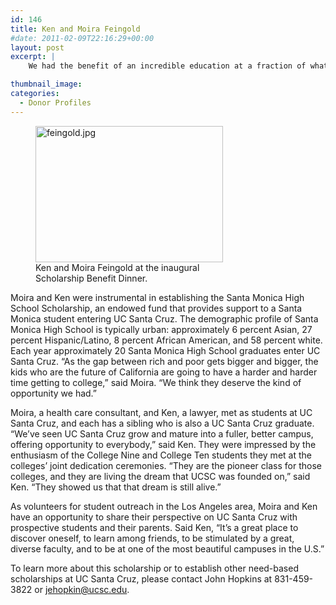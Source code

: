 ```yaml
---
id: 146
title: Ken and Moira Feingold
#date: 2011-02-09T22:16:29+00:00
layout: post
excerpt: |
    We had the benefit of an incredible education at a fraction of what it truly costs to provide that education," said Moira Feingold (Cowell '72) in describing one of the reasons she and her husband, Ken (Cowell '71), support scholarships and the colleges at UC Santa Cruz. "College expenses have gone up so much, many families that could afford it in our day no longer can," adds Ken. "So by supporting scholarships, we want to encourage all those students to attend.

thumbnail_image:
categories:
  - Donor Profiles
---
```

<figure id="attachment_147" style="width: 300px" class="wp-caption alignright"><img class="wp-image-147 size-medium" src="http://live-ucsc-giving.pantheonsite.io/wp-content/uploads/2017/08/feingold-300x218.jpg" alt="feingold.jpg" width="300" height="218" srcset="https://ucsc-giving.lndo.site/wp-content/uploads/2017/08/feingold-300x218.jpg 300w, https://ucsc-giving.lndo.site/wp-content/uploads/2017/08/feingold.jpg 400w" sizes="(max-width: 300px) 100vw, 300px" /><figcaption class="wp-caption-text">Ken and Moira Feingold at the inaugural Scholarship Benefit Dinner.</figcaption></figure> 

Moira and Ken were instrumental in establishing the Santa Monica High School Scholarship, an endowed fund that provides support to a Santa Monica student entering UC Santa Cruz. The demographic profile of Santa Monica High School is typically urban: approximately 6 percent Asian, 27 percent Hispanic/Latino, 8 percent African American, and 58 percent white. Each year approximately 20 Santa Monica High School graduates enter UC Santa Cruz. &#8220;As the gap between rich and poor gets bigger and bigger, the kids who are the future of California are going to have a harder and harder time getting to college,&#8221; said Moira. &#8220;We think they deserve the kind of opportunity we had.&#8221;

Moira, a health care consultant, and Ken, a lawyer, met as students at UC Santa Cruz, and each has a sibling who is also a UC Santa Cruz graduate. &#8220;We&#8217;ve seen UC Santa Cruz grow and mature into a fuller, better campus, offering opportunity to everybody,&#8221; said Ken. They were impressed by the enthusiasm of the College Nine and College Ten students they met at the colleges&#8217; joint dedication ceremonies. &#8220;They are the pioneer class for those colleges, and they are living the dream that UCSC was founded on,&#8221; said Ken. &#8220;They showed us that that dream is still alive.&#8221;

As volunteers for student outreach in the Los Angeles area, Moira and Ken have an opportunity to share their perspective on UC Santa Cruz with prospective students and their parents. Said Ken, &#8220;It&#8217;s a great place to discover oneself, to learn among friends, to be stimulated by a great, diverse faculty, and to be at one of the most beautiful campuses in the U.S.&#8221;

To learn more about this scholarship or to establish other need-based scholarships at UC Santa Cruz, please contact John Hopkins at 831-459-3822 or <jehopkin@ucsc.edu>.
